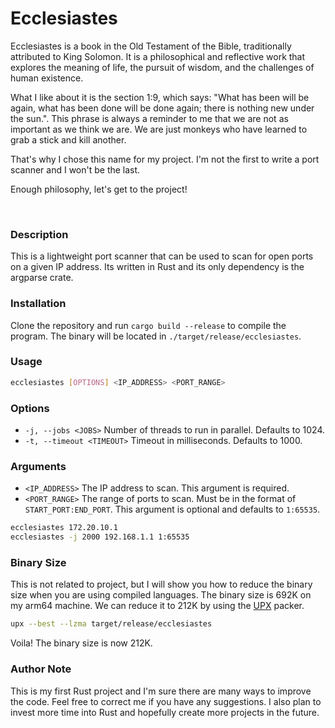# Ecclesiastes

Ecclesiastes is a book in the Old Testament of the Bible, traditionally attributed to King Solomon. It is a philosophical and reflective work that explores the meaning of life, the pursuit of wisdom, and the challenges of human existence.

What I like about it is the section 1:9, which says: "What has been will be again, what has been done will be done again; there is nothing new under the sun.". This phrase is always a reminder to me that we are not as important as we think we are. We are just monkeys who have learned to grab a stick and kill another.

That's why I chose this name for my project. I'm not the first to write a port scanner and I won't be the last.

Enough philosophy, let's get to the project!

<br />

### Description

This is a lightweight port scanner that can be used to scan for open ports on a given IP address. Its written in Rust and its only dependency is the argparse crate.

### Installation

Clone the repository and run `cargo build --release` to compile the program. The binary will be located in `./target/release/ecclesiastes`.

### Usage

```bash
ecclesiastes [OPTIONS] <IP_ADDRESS> <PORT_RANGE>
```

### Options

- `-j, --jobs <JOBS>` Number of threads to run in parallel. Defaults to 1024.
- `-t, --timeout <TIMEOUT>` Timeout in milliseconds. Defaults to 1000.

### Arguments

- `<IP_ADDRESS>` The IP address to scan. This argument is required.
- `<PORT_RANGE>` The range of ports to scan. Must be in the format of `START_PORT:END_PORT`. This argument is optional and defaults to `1:65535`.

```bash
ecclesiastes 172.20.10.1
ecclesiastes -j 2000 192.168.1.1 1:65535
```

### Binary Size

This is not related to project, but I will show you how to reduce the binary size when you are using compiled languages. The binary size is 692K on my arm64 machine. We can reduce it to 212K by using the [UPX](https://upx.github.io/) packer.

```bash
upx --best --lzma target/release/ecclesiastes
```

Voila! The binary size is now 212K.

### Author Note

This is my first Rust project and I'm sure there are many ways to improve the code. Feel free to correct me if you have any suggestions. I also plan to invest more time into Rust and hopefully create more projects in the future.
